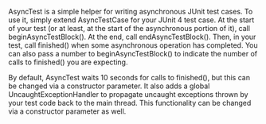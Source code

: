 AsyncTest is a simple helper for writing asynchronous JUnit test cases. To use it, simply extend AsyncTestCase for your JUnit 4 test case. At the start of your test (or at least, at the start of the asynchronous portion of it), call beginAsyncTestBlock(). At the end, call endAsyncTestBlock(). Then, in your test, call finished() when some asynchronous operation has completed. You can also pass a number to beginAsyncTestBlock() to indicate the number of calls to finished() you are expecting.

By default, AsyncTest waits 10 seconds for calls to finished(), but this can be changed via a constructor parameter. It also adds a global UncaughtExceptionHandler to propagate uncaught exceptions thrown by your test code back to the main thread. This functionality can be changed via a constructor parameter as well.
